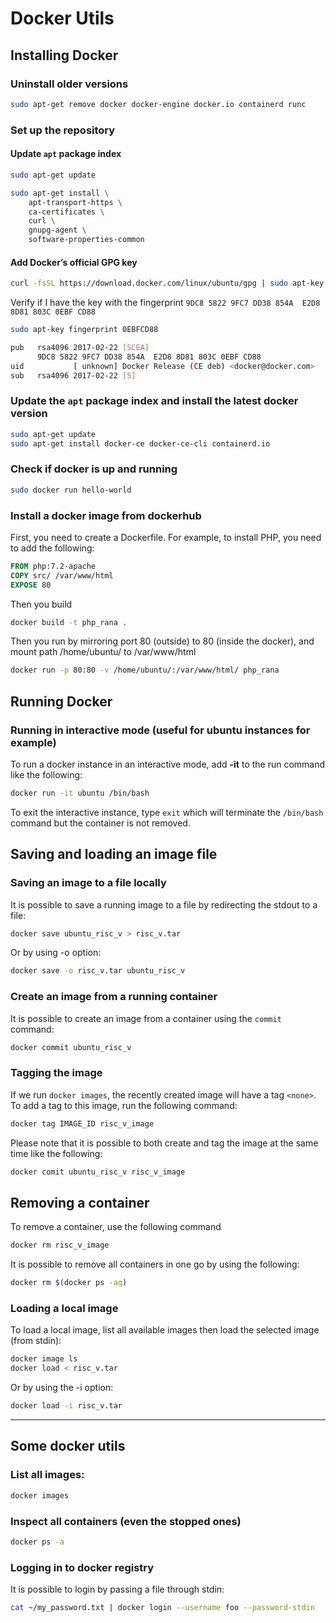 # Docker Utils
## Installing Docker
### Uninstall older versions
```sh
sudo apt-get remove docker docker-engine docker.io containerd runc
````
### Set up the repository
#### Update ```apt``` package index
```sh
sudo apt-get update

sudo apt-get install \
    apt-transport-https \
    ca-certificates \
    curl \
    gnupg-agent \
    software-properties-common
```
#### Add Docker’s official GPG key
```sh
curl -fsSL https://download.docker.com/linux/ubuntu/gpg | sudo apt-key add -
```
Verify if I have the key with the fingerprint ```9DC8 5822 9FC7 DD38 854A  E2D8 8D81 803C 0EBF CD88```
```sh
sudo apt-key fingerprint 0EBFCD88

pub   rsa4096 2017-02-22 [SCEA]
      9DC8 5822 9FC7 DD38 854A  E2D8 8D81 803C 0EBF CD88
uid           [ unknown] Docker Release (CE deb) <docker@docker.com>
sub   rsa4096 2017-02-22 [S]
```
### Update the ```apt``` package index and install the latest docker version
```sh
sudo apt-get update
sudo apt-get install docker-ce docker-ce-cli containerd.io
```
### Check if docker is up and running
```sh
sudo docker run hello-world
```

### Install a docker image from dockerhub
First, you need to create a Dockerfile. For example, to install PHP, you need to add the following:
```Dockerfile
FROM php:7.2-apache
COPY src/ /var/www/html
EXPOSE 80
```
Then you build
```sh
docker build -t php_rana .
```

Then you run by mirroring port 80 (outside) to 80 (inside the docker), and mount path /home/ubuntu/ to /var/www/html
```sh
docker run -p 80:80 -v /home/ubuntu/:/var/www/html/ php_rana
```

## Running Docker
### Running in interactive mode (useful for ubuntu instances for example)
To run a docker instance in an interactive mode, add **-it** to the run command like the following:
```sh
docker run -it ubuntu /bin/bash
```
To exit the interactive instance, type ```exit``` which will terminate the ```/bin/bash``` command but the container is not removed.

## Saving and loading an image file
### Saving an image to a file locally
It is possible to save a running image to a file by redirecting the stdout to a file:
```sh
docker save ubuntu_risc_v > risc_v.tar
```
Or by using -o option:
```sh
docker save -o risc_v.tar ubuntu_risc_v
```
### Create an image from a running container
It is possible to create an image from a container using the ```commit``` command:
```sh
docker commit ubuntu_risc_v
```
### Tagging the image
If we run ```docker images```, the recently created image will have a tag ```<none>```. To add a tag to this image, run the following command:
```sh
docker tag IMAGE_ID risc_v_image
```
Please note that it is possible to both create and tag the image at the same time like the following:
```sh
docker comit ubuntu_risc_v risc_v_image
```
## Removing a container
To remove a container, use the following command
```sh
docker rm risc_v_image
```
It is possible to remove all containers in one go by using the following:
```sh
docker rm $(docker ps -aq)
```
### Loading a local image
To load a local image, list all available images then load the selected image (from stdin):
```sh
docker image ls
docker load < risc_v.tar
```
Or by using the -i option:
```sh
docker load -i risc_v.tar
```
---
## Some docker utils
### List all images:
```sh
docker images
```
### Inspect all containers (even the stopped ones)
```sh
docker ps -a
```
### Logging in to docker registry
It is possible to login by passing a file through stdin:
```sh
cat ~/my_password.txt | docker login --username foo --password-stdin
```



